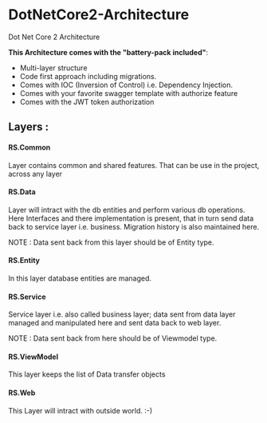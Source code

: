 # DotNetCore2-Architecture
Dot Net Core 2 Architecture

**This Architecture comes with the "battery-pack included"**:

* Multi-layer structure
* Code first approach including migrations.
* Comes with IOC (Inversion of Control) i.e. Dependency Injection.
* Comes with your favorite swagger template with authorize feature
* Comes with the JWT token authorization


## Layers :

#### RS.Common

Layer contains common and shared features.
That can be use in the project, across any layer

#### RS.Data

Layer will intract with the db entities and perform various db operations.
Here Interfaces and there implementation is present, that in turn send data
back to service layer i.e. business.
Migration history is also maintained here.

NOTE : Data sent back from this layer should be of Entity type.

#### RS.Entity

In this layer database entities are managed.

#### RS.Service

Service layer i.e. also called business layer; data sent from data layer managed and 
manipulated here and sent data back to web layer. 

NOTE : Data sent back from here should be of Viewmodel type.

#### RS.ViewModel

This layer keeps the list of Data transfer objects

#### RS.Web

This Layer will intract with outside world. :-)

